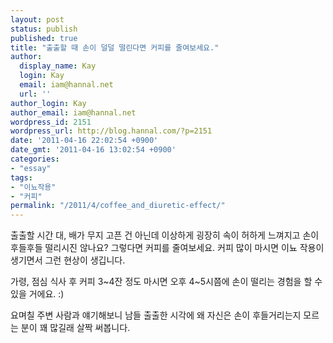 ```yaml
---
layout: post
status: publish
published: true
title: "출출할 때 손이 덜덜 떨린다면 커피를 줄여보세요."
author:
  display_name: Kay
  login: Kay
  email: iam@hannal.net
  url: ''
author_login: Kay
author_email: iam@hannal.net
wordpress_id: 2151
wordpress_url: http://blog.hannal.com/?p=2151
date: '2011-04-16 22:02:54 +0900'
date_gmt: '2011-04-16 13:02:54 +0900'
categories:
- "essay"
tags:
- "이뇨작용"
- "커피"
permalink: "/2011/4/coffee_and_diuretic-effect/"
---
```

<p>출출할 시간 대, 배가 무지 고픈 건 아닌데 이상하게 굉장히 속이 허하게 느껴지고 손이 후들후들 떨리시진 않나요? 그렇다면 커피를 줄여보세요. 커피 많이 마시면 이뇨 작용이 생기면서 그런 현상이 생깁니다.</p>
<p>가령, 점심 식사 후 커피 3~4잔 정도 마시면 오후 4~5시쯤에 손이 떨리는 경험을 할 수 있을 거에요. :)</p>
<p>요며칠 주변 사람과 얘기해보니 남들 출출한 시각에 왜 자신은 손이 후들거리는지 모르는 분이 꽤 많길래 살짝 써봅니다.</p>

